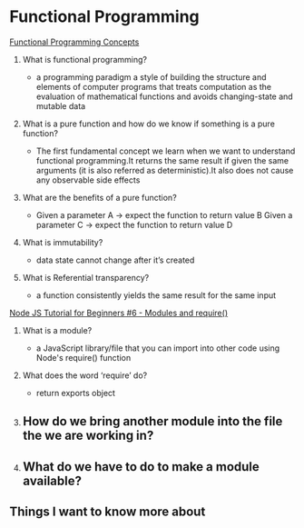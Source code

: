 # Functional Programming
[Functional Programming Concepts](https://medium.com/the-renaissance-developer/concepts-of-functional-programming-in-javascript-6bc84220d2aa)

1. What is functional programming?
    - a programming paradigm a style of building the structure and elements of computer programs that treats computation as the evaluation of mathematical functions and avoids changing-state and mutable data

2. What is a pure function and how do we know if something is a pure function?
    - The first fundamental concept we learn when we want to understand functional programming.It returns the same result if given the same arguments (it is also referred as deterministic).It also does not cause any observable side effects

3. What are the benefits of a pure function?
    - Given a parameter A → expect the function to return value B
Given a parameter C → expect the function to return value D

4. What is immutability?
    - data state cannot change after it’s created
    
5. What is Referential transparency?
    -  a function consistently yields the same result for the same input

[Node JS Tutorial for Beginners #6 - Modules and require()](https://www.youtube.com/watch?v=xHLd36QoS4k)

1. What is a module?
    - a JavaScript library/file that you can import into other code using Node's require() function

2. What does the word ‘require’ do?
    - return exports object
 
3. How do we bring another module into the file the we are working in?
    - 

4. What do we have to do to make a module available?
    - 

## Things I want to know more about